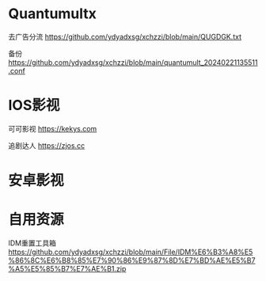 # Quantumultx
  去广告分流 https://github.com/ydyadxsg/xchzzi/blob/main/QUGDGK.txt

  备份 https://github.com/ydyadxsg/xchzzi/blob/main/quantumult_20240221135511.conf

# IOS影视
  可可影视 https://kekys.com

  追剧达人 https://zjos.cc

# 安卓影视


# 自用资源
IDM重置工具箱 https://github.com/ydyadxsg/xchzzi/blob/main/File/IDM%E6%B3%A8%E5%86%8C%E6%B8%85%E7%90%86%E9%87%8D%E7%BD%AE%E5%B7%A5%E5%85%B7%E7%AE%B1.zip
